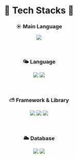 <div align="center">
  
  # 🌈 Tech Stacks 🌈

  
  ### ☀️ Main Language
  <img src="https://img.shields.io/badge/Javascript-F7DF1E?style=for-the-badge&logo=javascript&logoColor=white"/>
  <br/>
  <br/>
  <br/>
  
  
  ### 🌤️ Language
  <img src="https://img.shields.io/badge/Typescript-3178C6?style=for-the-badge&logo=typescript&logoColor=white"/>
  <img src="https://img.shields.io/badge/JAVA-007396?style=for-the-badge&logo=java&logoColor=white">
  <br/>
  <br/>
  <br/>
  
  
  ### ⛅ Framework & Library
  <img src="https://img.shields.io/badge/React-61DAFB?style=for-the-badge&logo=react&logoColor=white">
  <img src="https://img.shields.io/badge/Express-000000?style=for-the-badge&logo=express&logoColor=white">
  <img src="https://img.shields.io/badge/Nest.js-#E0234E?style=for-the-badge&logo=nestjs&logoColor=white">
  <br/>
  <br/>
  <br/>
  
  
  ### 🌥️ Database
  <img src="https://img.shields.io/badge/Mysql-4479A1?style=for-the-badge&logo=mysql&logoColor=white">
  <img src="https://img.shields.io/badge/Postgre-4169E1?style=for-the-badge&logo=postgresql&logoColor=white">
  <br/>
  <br/>
  <br/>
  
</div>
